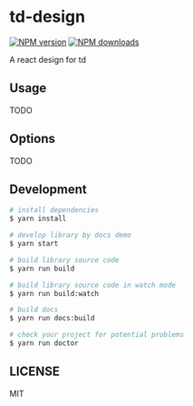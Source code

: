 # td-design

[![NPM version](https://img.shields.io/npm/v/td-design.svg?style=flat)](https://npmjs.org/package/td-design)
[![NPM downloads](http://img.shields.io/npm/dm/td-design.svg?style=flat)](https://npmjs.org/package/td-design)

A react design for td

## Usage

TODO

## Options

TODO

## Development

```bash
# install dependencies
$ yarn install

# develop library by docs demo
$ yarn start

# build library source code
$ yarn run build

# build library source code in watch mode
$ yarn run build:watch

# build docs
$ yarn run docs:build

# check your project for potential problems
$ yarn run doctor
```

## LICENSE

MIT
